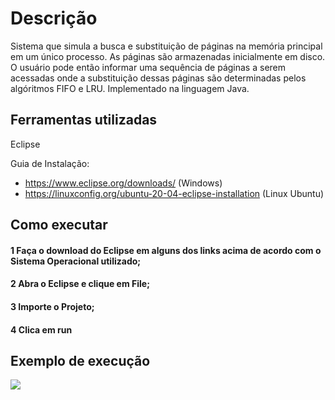 # Descrição

Sistema que simula a busca e substituição de páginas na memória
principal em um único processo. As páginas são armazenadas inicialmente em disco. O
usuário pode então informar uma sequência de páginas a serem acessadas onde a
substituição dessas páginas são determinadas pelos algóritmos FIFO e LRU. Implementado na linguagem Java.

## Ferramentas utilizadas

Eclipse

Guia de Instalação:

- https://www.eclipse.org/downloads/ (Windows)
- https://linuxconfig.org/ubuntu-20-04-eclipse-installation (Linux Ubuntu)

## Como executar

#### 1 Faça o download do Eclipse em alguns dos links acima de acordo com o Sistema Operacional utilizado;
#### 2 Abra o Eclipse e clique em File;
#### 3 Importe o Projeto;
#### 4 Clica em run

## Exemplo de execução

[![](http://img.youtube.com/vi/ytYXDrCJd78/0.jpg)](http://www.youtube.com/watch?v=ytYXDrCJd78 "")





